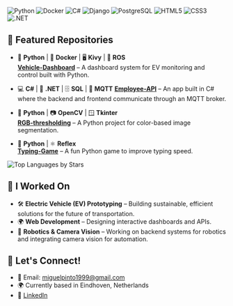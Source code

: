 ![Python](https://img.shields.io/badge/Python-3776AB?style=for-the-badge&logo=python&logoColor=white) ![Docker](https://img.shields.io/badge/Docker-2496ED?style=for-the-badge&logo=docker&logoColor=white) ![C#](https://img.shields.io/badge/C%23-2396ED?style=for-the-badge&logo=csharp&logoColor=white) ![Django](https://img.shields.io/badge/Django-092D1F?style=for-the-badge&logo=django&logoColor=white) ![PostgreSQL](https://img.shields.io/badge/PostgreSQL-336791?style=for-the-badge&logo=postgresql&logoColor=white) ![HTML5](https://img.shields.io/badge/HTML5-E34F26?style=for-the-badge&logo=html5&logoColor=white) ![CSS3](https://img.shields.io/badge/CSS3-1572B6?style=for-the-badge&logo=css3&logoColor=white) ![.NET](https://img.shields.io/badge/.NET-512BD4?style=for-the-badge&logo=.net&logoColor=white)

## 📌 Featured Repositories

- 🐍 **Python** | 🐳 **Docker** | 🖥️ **Kivy** | 🤖 **ROS**  
  [**Vehicle-Dashboard**](https://github.com/Miguel-Pinto99/Vehicle-Dashboad) – A dashboard system for EV monitoring and control built with Python.

- 💻 **C#** | 🧱 **.NET** | 🗄️ **SQL** | 📡 **MQTT** 
  [**Employee-API**](https://github.com/Miguel-Pinto99/Employee-API) – An app built in C# where the backend and frontend communicate through an MQTT broker.

- 🐍 **Python** | 📷 **OpenCV** | 🪟 **Tkinter**  
  [**RGB-thresholding**](https://github.com/Miguel-Pinto99/RGB-thresholding) – A Python project for color-based image segmentation.

- 🐍 **Python** | ⚛️ **Reflex**  
  [**Typing-Game**](https://github.com/Miguel-Pinto99/Typing-Game) – A fun Python game to improve typing speed.

![Top Languages by Stars](https://github-readme-stats.vercel.app/api/top-langs/?username=Miguel-Pinto99&langs_count=10&layout=compact&hide=html,css)
## 🔧 I Worked On

- 🛠️ **Electric Vehicle (EV) Prototyping** – Building sustainable, efficient solutions for the future of transportation.
- 🌍 **Web Development** – Designing interactive dashboards and APIs.
- 🤖 **Robotics & Camera Vision** – Working on backend systems for robotics and integrating camera vision for automation.

## 🚀 Let's Connect!

- 📧 Email: [miguelpinto1999@gmail.com](mailto:miguelpinto1999@gmail.com)
- 🌍 Currently based in Eindhoven, Netherlands
- 💼 [LinkedIn](https://www.linkedin.com/in/miguel-pinto-9aa8551bb)
